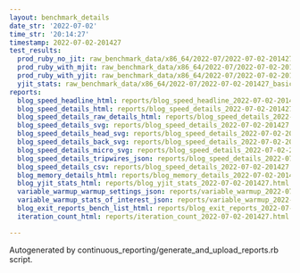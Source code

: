 ```yaml
---
layout: benchmark_details
date_str: '2022-07-02'
time_str: '20:14:27'
timestamp: 2022-07-02-201427
test_results:
  prod_ruby_no_jit: raw_benchmark_data/x86_64/2022-07/2022-07-02-201427_basic_benchmark_prod_ruby_no_jit.json
  prod_ruby_with_mjit: raw_benchmark_data/x86_64/2022-07/2022-07-02-201427_basic_benchmark_prod_ruby_with_mjit.json
  prod_ruby_with_yjit: raw_benchmark_data/x86_64/2022-07/2022-07-02-201427_basic_benchmark_prod_ruby_with_yjit.json
  yjit_stats: raw_benchmark_data/x86_64/2022-07/2022-07-02-201427_basic_benchmark_yjit_stats.json
reports:
  blog_speed_headline_html: reports/blog_speed_headline_2022-07-02-201427.html
  blog_speed_details_html: reports/blog_speed_details_2022-07-02-201427.html
  blog_speed_details_raw_details_html: reports/blog_speed_details_2022-07-02-201427.raw_details.html
  blog_speed_details_svg: reports/blog_speed_details_2022-07-02-201427.svg
  blog_speed_details_head_svg: reports/blog_speed_details_2022-07-02-201427.head.svg
  blog_speed_details_back_svg: reports/blog_speed_details_2022-07-02-201427.back.svg
  blog_speed_details_micro_svg: reports/blog_speed_details_2022-07-02-201427.micro.svg
  blog_speed_details_tripwires_json: reports/blog_speed_details_2022-07-02-201427.tripwires.json
  blog_speed_details_csv: reports/blog_speed_details_2022-07-02-201427.csv
  blog_memory_details_html: reports/blog_memory_details_2022-07-02-201427.html
  blog_yjit_stats_html: reports/blog_yjit_stats_2022-07-02-201427.html
  variable_warmup_warmup_settings_json: reports/variable_warmup_2022-07-02-201427.warmup_settings.json
  variable_warmup_stats_of_interest_json: reports/variable_warmup_2022-07-02-201427.stats_of_interest.json
  blog_exit_reports_bench_list_html: reports/blog_exit_reports_2022-07-02-201427.bench_list.html
  iteration_count_html: reports/iteration_count_2022-07-02-201427.html

---
```

Autogenerated by continuous_reporting/generate_and_upload_reports.rb script.
